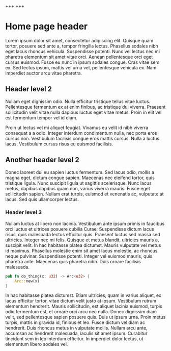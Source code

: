 +++
+++

# Home page header

Lorem ipsum dolor sit amet, consectetur adipiscing elit. Quisque quam tortor, posuere sed ante a, tempor fringilla lectus. Phasellus sodales nibh eget lacus rhoncus vehicula. Suspendisse potenti. Nunc vel lectus nec mi pharetra elementum sit amet vitae orci. Aenean pellentesque orci eget cursus euismod. Fusce eu nunc in ipsum sodales congue. Cras vitae sem ex. Sed lectus ipsum, mattis vel urna vel, pellentesque vehicula ex. Nam imperdiet auctor arcu vitae pharetra.

## Header level 2

Nullam eget dignissim odio. Nulla efficitur tristique tellus vitae luctus. Pellentesque fermentum ex at enim finibus, ac tristique dui viverra. Praesent sollicitudin velit vitae nulla dapibus luctus eget vitae metus. Proin in elit vel est fermentum tempor vel id diam.

Proin ut lectus vel mi aliquet feugiat. Vivamus eu velit id nibh viverra consequat a a odio. Integer interdum condimentum nulla, nec porta eros cursus non. Vestibulum facilisis congue eros mattis cursus. Nulla a luctus lacus. Vestibulum cursus risus eu euismod facilisis.

## Another header level 2

Donec laoreet dui eu sapien luctus fermentum. Sed lacus odio, mollis a magna eget, dictum congue sapien. Maecenas nec eleifend tortor, quis tristique ligula. Nunc suscipit ligula ut sagittis scelerisque. Nunc lacus metus, dapibus dapibus quam non, varius viverra mauris. Fusce eget sollicitudin sapien. Nullam erat turpis, euismod et venenatis ac, vulputate at lacus. Sed quis ullamcorper lectus.

### Header level 3

Nullam luctus at libero non lacinia. Vestibulum ante ipsum primis in faucibus orci luctus et ultrices posuere cubilia Curae; Suspendisse dictum lacus risus, quis malesuada lectus efficitur quis. Praesent luctus sed massa sed ultricies. Integer nec mi felis. Quisque et metus blandit, ultricies mauris a, suscipit velit. In hac habitasse platea dictumst. Mauris vulputate vel metus id maximus. Phasellus molestie enim sit amet lacus molestie, ac rhoncus neque pulvinar. Suspendisse potenti. Integer vel euismod mauris, quis pharetra ante. Maecenas quis pharetra nibh. Duis ornare facilisis malesuada.

```rust
pub fn do_thing(x: u32) -> Arc<u32> {
    Arc::new(x)
}
```

In hac habitasse platea dictumst. Etiam ultricies, quam in varius aliquet, ex lacus efficitur tortor, vitae dictum velit justo at ipsum. Vestibulum rutrum elementum hendrerit. Mauris sollicitudin, est aliquet lacinia euismod, turpis odio fermentum est, et ornare orci arcu nec nulla. Donec dignissim diam velit, sed pellentesque sapien posuere quis. Duis ut ipsum urna. Proin metus turpis, mattis in gravida id, finibus et leo. Fusce dictum vel diam ac hendrerit. Duis rhoncus metus in vulputate mollis. Nullam arcu ante, accumsan ac hendrerit malesuada, iaculis sit amet ipsum. Curabitur tincidunt sem in leo interdum efficitur. In imperdiet dolor lectus, ut elementum libero sodales vel. 
